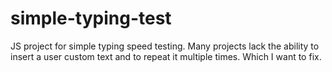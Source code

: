 # simple-typing-test
JS project for simple typing speed testing. Many projects lack the ability to insert a user custom text and to repeat it multiple times. Which I want to fix.
